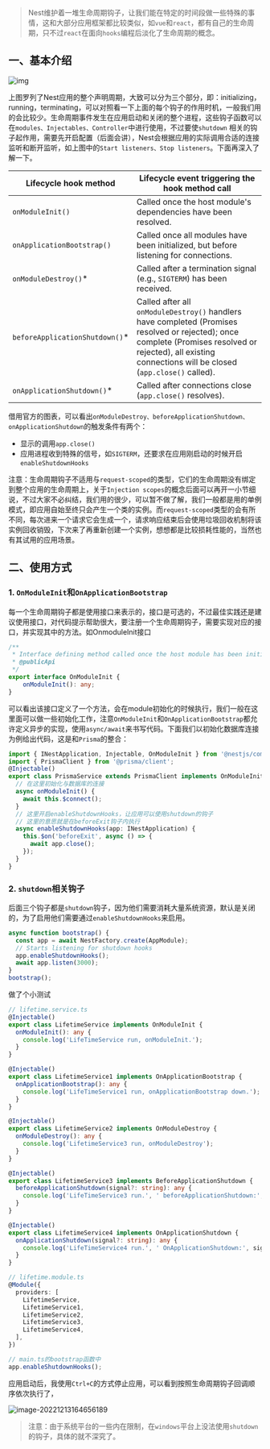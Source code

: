 

> Nest维护着一堆生命周期钩子，让我们能在特定的时间段做一些特殊的事情，这和大部分应用框架都比较类似，如`vue`和`react`，都有自己的生命周期，只不过`react`在面向`hooks`编程后淡化了生命周期的概念。

## 一、基本介绍

![img](https://tva1.sinaimg.cn/large/008vxvgGgy1h920mfjzhxj30qy0msdi0.jpg)

上图罗列了Nest应用的整个声明周期，大致可以分为三个部分，即：initializing，running，terminating，可以对照看一下上面的每个钩子的作用时机，一般我们用的会比较少。生命周期事件发生在应用启动和关闭的整个进程，这些钩子函数可以在`modules、Injectables、Controller`中进行使用，不过要使`shutdown` 相关的钩子起作用，需要先开启配置（后面会讲），Nest会根据应用的实际调用合适的连接监听和断开监听，如上图中的`Start listeners、Stop listeners`。下面再深入了解一下。

| Lifecycle hook method          | Lifecycle event triggering the hook method call              |
| ------------------------------ | ------------------------------------------------------------ |
| `onModuleInit()`               | Called once the host module's dependencies have been resolved. |
| `onApplicationBootstrap()`     | Called once all modules have been initialized, but before listening for connections. |
| `onModuleDestroy()`*           | Called after a termination signal (e.g., `SIGTERM`) has been received. |
| `beforeApplicationShutdown()`* | Called after all `onModuleDestroy()` handlers have completed (Promises resolved or rejected); once complete (Promises resolved or rejected), all existing connections will be closed (`app.close()` called). |
| `onApplicationShutdown()`*     | Called after connections close (`app.close()` resolves).     |

借用官方的图表，可以看出`onModuleDestroy、beforeApplicationShutdown、onApplicationShutdown`的触发条件有两个：

- 显示的调用`app.close()`
- 应用进程收到特殊的信号，如`SIGTERM`，还要求在应用刚启动的时候开启`enableShutdownHooks`

注意：生命周期钩子不适用与`request-scoped`的类型，它们的生命周期没有绑定到整个应用的生命周期上，关于`Injection scopes`的概念后面可以再开一小节细说，不过大家不必纠结，我们用的很少，可以暂不做了解，我们一般都是用的单例模式，即应用自始至终只会产生一个类的实例。而`request-scoped`类型的会有所不同，每次进来一个请求它会生成一个，请求响应结束后会使用垃圾回收机制将该实例回收销毁，下次来了再重新创建一个实例，想想都是比较损耗性能的，当然也有其试用的应用场景。

## 二、使用方式

### 1. `OnModuleInit`和`OnApplicationBootstrap`

每一个生命周期钩子都是使用接口来表示的，接口是可选的，不过最佳实践还是建议使用接口，对代码提示帮助很大，要注册一个生命周期钩子，需要实现对应的接口，并实现其中的方法。如OnmoduleInit接口

```ts
/**
 * Interface defining method called once the host module has been initialized.
 * @publicApi
 */
export interface OnModuleInit {
    onModuleInit(): any;
}

```

可以看出该接口定义了一个方法，会在module初始化的时候执行，我们一般在这里面可以做一些初始化工作，注意`OnModuleInit`和`OnApplicationBootstrap`都允许定义异步的实现，使用`async/await`来书写代码。下面我们以初始化数据库连接为例给出代码，这是和`Prisma`的整合：

```ts
import { INestApplication, Injectable, OnModuleInit } from '@nestjs/common';
import { PrismaClient } from '@prisma/client';
@Injectable()
export class PrismaService extends PrismaClient implements OnModuleInit {
  // 在这里初始化与数据库的连接
  async onModuleInit() {
    await this.$connect();
  }
  // 这里开启enableShutdownHooks，让应用可以使用shutdown的钩子
  // 这里的意思就是在beforeExit钩子内执行
  async enableShutdownHooks(app: INestApplication) {
    this.$on('beforeExit', async () => {
      await app.close();
    });
  }
}

```

### 2. `shutdown`相关钩子

后面三个钩子都是`shutdown`钩子，因为他们需要消耗大量系统资源，默认是关闭的，为了启用他们需要通过`enableShutdownHooks`来启用。

```ts
async function bootstrap() {
  const app = await NestFactory.create(AppModule);
  // Starts listening for shutdown hooks
  app.enableShutdownHooks();
  await app.listen(3000);
}
bootstrap();
```

做了个小测试

```ts
// lifetime.service.ts
@Injectable()
export class LifetimeService implements OnModuleInit {
  onModuleInit(): any {
    console.log('LifeTimeService run, onModuleInit.');
  }
}

@Injectable()
export class LifetimeService1 implements OnApplicationBootstrap {
  onApplicationBootstrap(): any {
    console.log('LifeTimeService1 run, onApplicationBootstrap down.');
  }
}

@Injectable()
export class LifetimeService2 implements OnModuleDestroy {
  onModuleDestroy(): any {
    console.log('LifetimeService3 run, onModuleDestroy');
  }
}

@Injectable()
export class LifetimeService3 implements BeforeApplicationShutdown {
  beforeApplicationShutdown(signal?: string): any {
    console.log('LifeTimeService3 run.', ' beforeApplicationShutdown:', signal);
  }
}

@Injectable()
export class LifetimeService4 implements OnApplicationShutdown {
  onApplicationShutdown(signal?: string): any {
    console.log('LifeTimeService4 run.', ' OnApplicationShutdown:', signal);
  }
}

```

```ts
// lifetime.module.ts
@Module({
  providers: [
    LifetimeService,
    LifetimeService1,
    LifetimeService2,
    LifetimeService3,
    LifetimeService4,
  ],
})

```

```ts
// main.ts的bootstrap函数中
app.enableShutdownHooks();
```

应用启动后，我使用`Ctrl+C`的方式停止应用，可以看到按照生命周期钩子回调顺序依次执行了，

![image-20221213164656189](https://tva1.sinaimg.cn/large/008vxvgGgy1h92a2ag15pj31ie0d0wjr.jpg)

> 注意：由于系统平台的一些内在限制，在`windows`平台上没法使用`shutdown`的钩子，具体的就不深究了。









